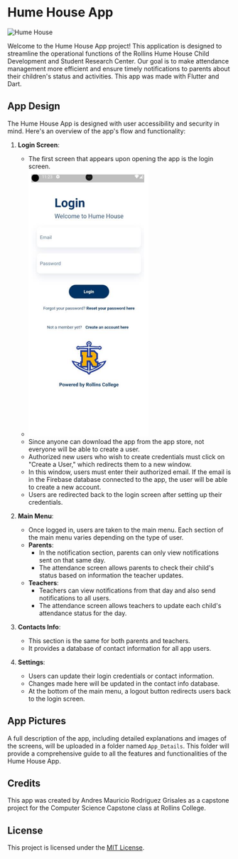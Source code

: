 # Hume House App

![Hume House](https://cdn.sanity.io/images/qe2ul2l0/production/699d5cf41699376f80c3b6abf24f3351c5518bb1-2000x1333.jpg?w=1376&q=70&fit=max&auto=format&dpr=2)

Welcome to the Hume House App project! This application is designed to streamline the operational functions of the Rollins Hume House Child Development and Student Research Center. Our goal is to make attendance management more efficient and ensure timely notifications to parents about their children's status and activities. This app was made with Flutter and Dart. 

## App Design

The Hume House App is designed with user accessibility and security in mind. Here's an overview of the app's flow and functionality:

1. **Login Screen**:
   - The first screen that appears upon opening the app is the login screen.
   - ![Login Screen](screenshots/login_screen.png)
   - Since anyone can download the app from the app store, not everyone will be able to create a user.
   - Authorized new users who wish to create credentials must click on "Create a User," which redirects them to a new window.
   - In this window, users must enter their authorized email. If the email is in the Firebase database connected to the app, the user will be able to create a new account.
   - Users are redirected back to the login screen after setting up their credentials.

2. **Main Menu**:
   - Once logged in, users are taken to the main menu. Each section of the main menu varies depending on the type of user.
   - **Parents**:
     - In the notification section, parents can only view notifications sent on that same day.
     - The attendance screen allows parents to check their child's status based on information the teacher updates.
   - **Teachers**:
     - Teachers can view notifications from that day and also send notifications to all users.
     - The attendance screen allows teachers to update each child's attendance status for the day.

3. **Contacts Info**:
   - This section is the same for both parents and teachers.
   - It provides a database of contact information for all app users.

4. **Settings**:
   - Users can update their login credentials or contact information.
   - Changes made here will be updated in the contact info database.
   - At the bottom of the main menu, a logout button redirects users back to the login screen.

## App Pictures

A full description of the app, including detailed explanations and images of the screens, will be uploaded in a folder named `App_Details`. This folder will provide a comprehensive guide to all the features and functionalities of the Hume House App.

## Credits

This app was created by Andres Mauricio Rodriguez Grisales as a capstone project for the Computer Science Capstone class at Rollins College.

## License

This project is licensed under the [MIT License](LICENSE).

